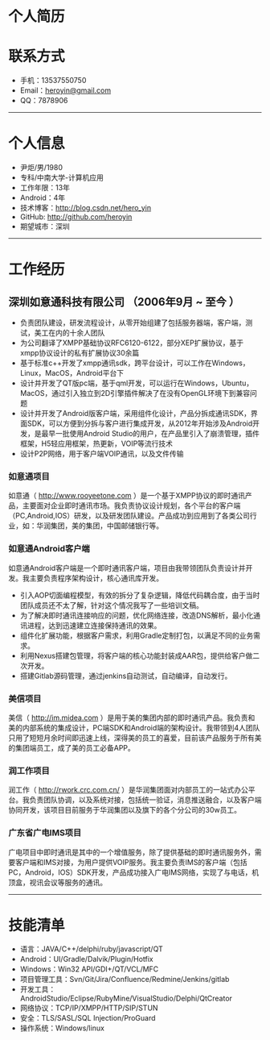 
# 个人简历

# 联系方式

- 手机：13537550750
- Email：heroyin@gmail.com 
- QQ：7878906

---

# 个人信息

 - 尹炬/男/1980 
 - 专科/中南大学-计算机应用
 - 工作年限：13年 
 - Android：4年
 - 技术博客：http://blog.csdn.net/hero_yin
 - GitHub: http://github.com/heroyin
 - 期望城市：深圳

---

# 工作经历

## 深圳如意通科技有限公司 （2006年9月 ~ 至今 ）

- 负责团队建设，研发流程设计，从零开始组建了包括服务器端，客户端，测试，美工在内的十余人团队
- 为公司翻译了XMPP基础协议RFC6120-6122，部分XEP扩展协议，基于xmpp协议设计的私有扩展协议30余篇
- 基于标准c++开发了xmpp通讯sdk，跨平台设计，可以工作在Windows，Linux，MacOS，Android平台下
- 设计并开发了QT版pc端，基于qml开发，可以运行在Windows，Ubuntu，MacOS，通过引入独立到2D引擎插件解决了在没有OpenGL环境下到兼容问题
- 设计并开发了Android版客户端，采用组件化设计，产品分拆成通讯SDK，界面SDK，可以方便到分拆与客户进行集成开发，从2012年开始涉及Android开发，是最早一批使用Android Studio的用户，在产品里引入了崩溃管理，插件框架，H5轻应用框架，热更新，VOIP等流行技术
- 设计P2P网络，用于客户端VOIP通讯，以及文件传输

### 如意通项目 
如意通（ http://www.rooyeetone.com ）是一个基于XMPP协议的即时通讯产品，主要面对企业即时通讯市场。我负责协议设计规划，各个平台的客户端（PC,Android,IOS）研发，以及研发团队建设。产品成功到应用到了各类公司行业，如：华润集团，美的集团，中国邮储银行等。

### 如意通Android客户端
如意通Android客户端是一个即时通讯客户端，项目由我带领团队负责设计并开发。我主要负责程序架构设计，核心通讯库开发。
- 引入AOP切面编程模型，有效的拆分了复杂逻辑，降低代码耦合度，由于当时团队成员还不太了解，针对这个情况我写了一些培训文稿。
- 为了解决即时通讯连接响应的问题，优化网络连接，改造DNS解析，最小化通讯进程，达到迅速建立连接保持通讯的效果。
- 组件化扩展功能，根据客户需求，利用Gradle定制打包，以满足不同的业务需求。
- 利用Nexus搭建包管理，将客户端的核心功能封装成AAR包，提供给客户做二次开发。
- 搭建Gitlab源码管理，通过jenkins自动测试，自动编译，自动发行。

### 美信项目 
美信（ http://im.midea.com ）是用于美的集团内部的即时通讯产品。我负责和美的内部系统的集成设计，PC端SDK和Android端的架构设计。我带领到4人团队只用了短短月余时间即迅速上线，深得美的员工的喜爱，目前该产品服务于所有美的集团端员工，成了美的员工必备APP。

### 润工作项目
润工作（ http://rwork.crc.com.cn/ ）是华润集团面对内部员工的一站式办公平台。我负责团队协调，以及系统对接，包括统一验证，消息推送融合，以及客户端协同开发，该项目目前服务于华润集团以及旗下的各个分公司的30w员工。

### 广东省广电IMS项目
广电项目中即时通讯是其中的一个增值服务，除了提供基础的即时通讯服务外，需要客户端和IMS对接，为用户提供VOIP服务。我主要负责IMS的客户端（包括PC，Android，IOS）SDK开发，产品成功接入广电IMS网络，实现了与电话，机顶盒，视讯会议等服务的通讯。

---
# 技能清单
- 语言：JAVA/C++/delphi/ruby/javascript/QT
- Android：UI/Gradle/Dalvik/Plugin/Hotfix
- Windows：Win32 API/GDI+/QT/VCL/MFC
- 项目管理工具：Svn/Git/Jira/Confluence/Redmine/Jenkins/gitlab
- 开发工具：AndroidStudio/Eclipse/RubyMine/VisualStudio/Delphi/QtCreator
- 网络协议：TCP/IP/XMPP/HTTP/SIP/STUN
- 安全：TLS/SASL/SQL Injection/ProGuard 
- 操作系统：Windows/linux
